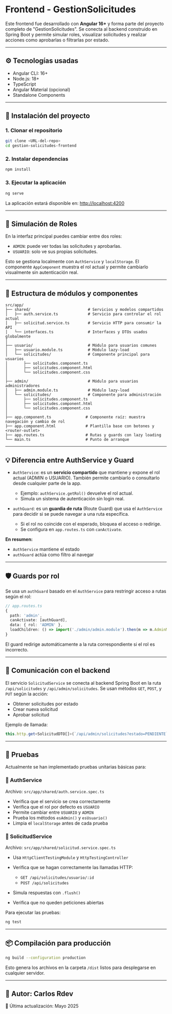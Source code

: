# Frontend - GestionSolicitudes

Este frontend fue desarrollado con **Angular 16+** y forma parte del proyecto completo de "GestionSolicitudes". Se conecta al backend construido en Spring Boot y permite simular roles, visualizar solicitudes y realizar acciones como aprobarlas o filtrarlas por estado.

---

## ⚙️ Tecnologías usadas

* Angular CLI: 16+
* Node.js: 18+
* TypeScript
* Angular Material (opcional)
* Standalone Components

---

## 🚀 Instalación del proyecto

### 1. Clonar el repositorio

```bash
git clone <URL-del-repo>
cd gestion-solicitudes-frontend
```

### 2. Instalar dependencias

```bash
npm install
```

### 3. Ejecutar la aplicación

```bash
ng serve
```

La aplicación estará disponible en: [http://localhost:4200](http://localhost:4200)

---

## 👥 Simulación de Roles

En la interfaz principal puedes cambiar entre dos roles:

* `ADMIN`: puede ver todas las solicitudes y aprobarlas.
* `USUARIO`: solo ve sus propias solicitudes.

Esto se gestiona localmente con `AuthService` y `localStorage`. El componente `AppComponent` muestra el rol actual y permite cambiarlo visualmente sin autenticación real.

---

## 🧩 Estructura de módulos y componentes

```text
src/app/
├── shared/                         # Servicios y modelos compartidos
│   ├── auth.service.ts             # Servicio para controlar el rol actual
│   ├── solicitud.service.ts        # Servicio HTTP para consumir la API
│   └── interfaces.ts               # Interfaces y DTOs usados globalmente
│
├── usuario/                        # Módulo para usuarios comunes
│   ├── usuario.module.ts           # Módulo lazy-load
│   └── solicitudes/                # Componente principal para usuarios
│       ├── solicitudes.component.ts
│       ├── solicitudes.component.html
│       └── solicitudes.component.css
│       
├── admin/                          # Módulo para usuarios administradores
│   ├── admin.module.ts             # Módulo lazy-load
│   └── solicitudes/                # Componente para administración
│       ├── solicitudes.component.ts
│       ├── solicitudes.component.html
│       └── solicitudes.component.css
│
├── app.component.ts               # Componente raíz: muestra navegación y cambio de rol
├── app.component.html             # Plantilla base con botones y <router-outlet>
├── app.routes.ts                  # Rutas y guards con lazy loading
└── main.ts                        # Punto de arranque
```

---

## 💡 Diferencia entre AuthService y Guard

* `AuthService`: es un **servicio compartido** que mantiene y expone el rol actual (ADMIN o USUARIO). También permite cambiarlo o consultarlo desde cualquier parte de la app.

  * Ejemplo: `authService.getRol()` devuelve el rol actual.
  * Simula un sistema de autenticación sin login real.

* `authGuard`: es un **guardia de ruta** (Route Guard) que usa el `AuthService` para decidir si se puede navegar a una ruta específica.

  * Si el rol no coincide con el esperado, bloquea el acceso o redirige.
  * Se configura en `app.routes.ts` con `canActivate`.

**En resumen:**

* `AuthService` mantiene el estado
* `authGuard` actúa como filtro al navegar

---

## 🛡️ Guards por rol

Se usa un `authGuard` basado en el `AuthService` para restringir acceso a rutas según el rol:

```ts
// app.routes.ts
{
  path: 'admin',
  canActivate: [authGuard],
  data: { rol: 'ADMIN' },
  loadChildren: () => import('./admin/admin.module').then(m => m.AdminModule)
}
```

El guard redirige automáticamente a la ruta correspondiente si el rol es incorrecto.

---

## 🔗 Comunicación con el backend

El servicio `SolicitudService` se conecta al backend Spring Boot en la ruta `/api/solicitudes` y `/api/admin/solicitudes`. Se usan métodos `GET`, `POST`, y `PUT` según la acción:

* Obtener solicitudes por estado
* Crear nueva solicitud
* Aprobar solicitud

Ejemplo de llamada:

```ts
this.http.get<SolicitudDTO[]>(`/api/admin/solicitudes?estado=PENDIENTE`)
```

---

## 🧪 Pruebas

Actualmente se han implementado pruebas unitarias básicas para:

### 🔹 AuthService

Archivo: `src/app/shared/auth.service.spec.ts`

* Verifica que el servicio se crea correctamente
* Verifica que el rol por defecto es `USUARIO`
* Permite cambiar entre `USUARIO` y `ADMIN`
* Prueba los métodos `esAdmin()` y `esUsuario()`
* Limpia el `localStorage` antes de cada prueba

### 🔹 SolicitudService

Archivo: `src/app/shared/solicitud.service.spec.ts`

* Usa `HttpClientTestingModule` y `HttpTestingController`
* Verifica que se hagan correctamente las llamadas HTTP:

  * `GET /api/solicitudes/usuario/:id`
  * `POST /api/solicitudes`
* Simula respuestas con `.flush()`
* Verifica que no queden peticiones abiertas

Para ejecutar las pruebas:

```bash
ng test
```

---

## 📦 Compilación para producción

```bash
ng build --configuration production
```

Esto genera los archivos en la carpeta `/dist` listos para desplegarse en cualquier servidor.

---

## 📄 Autor: Carlos Rdev

📅 Última actualización: Mayo 2025
